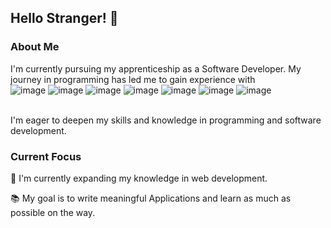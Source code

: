 ## Hello Stranger! 👋

### About Me
I'm currently pursuing my apprenticeship as a Software Developer.
My journey in programming has led me to gain experience with </br>
![image](https://github.com/Early184/Early184/assets/137812950/dcbbb959-7417-471e-9ea6-dacf60aba7c9)
![image](https://github.com/Early184/Early184/assets/137812950/71917895-4f56-40f7-ac42-d750a2b21d71)
![image](https://github.com/Early184/Early184/assets/137812950/84a1ed58-4699-46f0-bd21-2788e18015d5)
![image](https://github.com/Early184/Early184/assets/137812950/ca5d691d-3971-491d-8f1b-6b01ee092a84)
![image](https://github.com/Early184/Early184/assets/137812950/19800104-33e1-47df-a157-33f0835b8543)
![image](https://github.com/Early184/Early184/assets/137812950/ed40e4ce-dc93-46fc-9f8c-f0385cc71cee)
![image](https://github.com/Early184/Early184/assets/137812950/f00ea654-2113-4a29-a905-95eee18c187f)

</br>
I'm eager to deepen my skills and knowledge in programming and software development.

### Current Focus
🌱 I'm currently expanding my knowledge in web development.

📚 My goal is to write meaningful Applications and learn as much as possible on the way.

